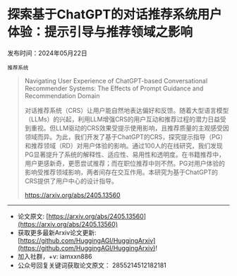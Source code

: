 # 探索基于ChatGPT的对话推荐系统用户体验：提示引导与推荐领域之影响
发布时间：2024年05月22日

`推荐系统`
> Navigating User Experience of ChatGPT-based Conversational Recommender Systems: The Effects of Prompt Guidance and Recommendation Domain
>
> 对话推荐系统（CRS）让用户能自然地表达偏好和反馈。随着大型语言模型（LLMs）的兴起，利用LLM增强CRS的用户互动和推荐过程的潜力日益受到重视。但LLM驱动的CRS效果受提示使用影响，且推荐质量的主观感受因领域而异。为此，我们开发了基于ChatGPT的CRS，探究提示指导（PG）和推荐领域（RD）对用户体验的影响。通过100人的在线研究，我们发现PG显著提升了系统的解释性、适应性、易用性和透明度。在书籍推荐中，用户更感新奇，更愿尝试推荐；而在职位推荐中则不然。PG对用户体验的影响受推荐领域影响，两者间存在交互作用。本研究为基于ChatGPT的CRS提供了用户中心的设计指导。
>
> https://arxiv.org/abs/2405.13560


<hr />

- 论文原文: [https://arxiv.org/abs/2405.13560](https://arxiv.org/abs/2405.13560)
- 获取更多最新Arxiv论文更新: [https://github.com/HuggingAGI/HuggingArxiv](https://github.com/HuggingAGI/HuggingArxiv)!
- 加入社群，+v: iamxxn886
- 公众号回复关键词获取论文原文： 2855214512182181
